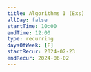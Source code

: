 ```yaml
---
title: Algorithms I (Exs)
allDay: false
startTime: 10:00
endTime: 12:00
type: recurring
daysOfWeek: [F]
startRecur: 2024-02-23
endRecur: 2024-06-02
---
```


